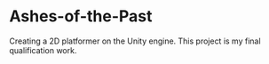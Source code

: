 # Ashes-of-the-Past
Сreating a 2D platformer on the Unity engine. This project is my final qualification work.
